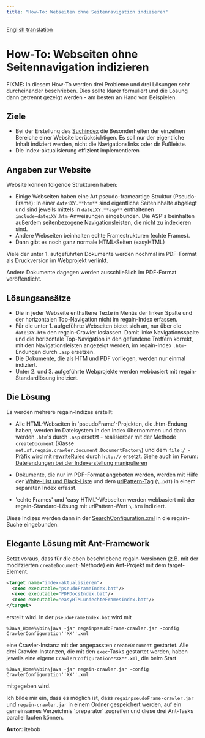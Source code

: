 ```yaml
---
title: "How-To: Webseiten ohne Seitennavigation indizieren"
---
```


[English translation](/en/howto/using_black_list/)

How-To: Webseiten ohne Seitennavigation indizieren
==================================================

FIXME: In diesem How-To werden drei Probleme und drei Lösungen sehr durcheinander beschrieben. Dies sollte klarer formuliert und die Lösung dann getrennt gezeigt werden - am besten an Hand von Beispielen.

Ziele
-----

  - Bei der Erstellung des [Suchindex](/de/components/search_index/) die Besonderheiten der einzelnen Bereiche einer Website berücksichtigen. Es soll nur der eigentliche Inhalt indiziert werden, nicht die Navigationslinks oder dir Fußleiste.
  - Die Index-aktualisierung effizient implementieren


Angaben zur Website
-------------------

Website können folgende Strukturen haben:

  - Einige Webseiten haben eine Art pseudo-frameartige Struktur (Pseudo-Frame): In einer `dateiXY.**htm**` sind eigentliche Seiteninhalte abgelegt und sind jeweils mittels in `dateiXY.**asp**` enthaltenen `include=dateiXY.htm`-Anweisungen eingebunden. Die ASP's beinhalten außerdem seitenbezogene Navigationsleisten, die nicht zu indexieren sind.
  - Andere Webseiten beinhalten echte Framestrukturen (echte Frames).
  - Dann gibt es noch ganz normale HTML-Seiten (easyHTML)

Viele der unter 1. aufgeführten Dokumente werden nochmal im PDF-Format als Druckversion im Webprojekt verlinkt.

Andere Dokumente dagegen werden ausschließlich im PDF-Format veröffentlicht.


Lösungsansätze
--------------

  * Die in jeder Webseite enthaltene Texte in Menüs der linken Spalte und der horizontalen Top-Navigation nicht im regain-Index erfassen.
  * Für die unter 1. aufgeführte Webseiten bietet sich an, nur über die `dateiXY.htm` den regain-Crawler loslassen. Damit linke Navigationsspalte und die horizontale Top-Navigation in den gefundene Treffern korrekt, mit den Navigationsleisten angezeigt werden, im regain-Index `.htm`-Endungen durch `.asp` ersetzen.
  * Die Dokumente, die als HTM und PDF vorliegen, werden nur einmal indiziert.
  * Unter 2. und 3. aufgeführte Webprojekte werden webbasiert mit regain-Standardlösung indiziert.

Die Lösung
----------

Es werden mehrere regain-Indizes erstellt:

  - Alle HTML-Webseiten in 'pseudoFrame'-Projekten, die .htm-Endung haben, werden im Dateisystem in den Index übernommen und dann  werden `.htm`'s durch `.asp` ersetzt - realisierbar mit der Methode `createDocument` (Klasse `net.sf.regain.crawler.document.DocumentFactory`) und dem `file:/_`-Präfix wird mit [rewriteRules](/en/config/searchconfiguration_xml/#rewriterules-tag) durch `http://` ersetzt. Siehe auch im Forum: [Dateiendungen bei der Indexerstellung manipulieren](http://forum.murfman.de/de/viewtopic.php?t=171)

  - Dokumente, die nur im PDF-Format angeboten werden, werden mit Hilfe der [White-List und Black-Liste](/de/features/white_and_black_list/) und dem [urlPattern-Tag](/en/config/crawlerconfiguration_xml/#urlpattern-tag) (`\.pdf`) in einem separaten Index erfasst.

  - 'echte Frames' und 'easy HTML'-Webseiten werden webbasiert mit der regain-Standard-Lösung mit urlPattern-Wert `\.htm` indiziert.

Diese Indizes werden dann in der [SearchConfiguration.xml](/en/config/searchconfiguration_xml/) in die regain-Suche eingebunden.


Elegante Lösung mit Ant-Framework
---------------------------------

Setzt voraus, dass für die oben beschriebene regain-Versionen (z.B. mit der modifzierten `createDocument`-Methode) ein Ant-Projekt mit dem target-Element.

```xml
<target name="index-aktualisieren">
  <exec executable="pseudoFrameIndex.bat"/>
  <exec executable="PDFDocsIndex.bat"/>
  <exec executable="easyHTMLundechteFramesIndex.bat"/>
</target>
```

erstellt wird. In der `pseudoFrameIndex.bat` wird mit 


    %Java_Home%\bin\java -jar regainpseudoFrame-crawler.jar -config CrawlerConfiguration''XX''.xml

eine Crawler-Instanz mit der angepassten `createDocument` gestartet. Alle drei Crawler-Instanzen, die mit den `exec`-Tasks gestartet werden, haben jeweils eine eigene `CrawlerConfiguration**XX**.xml`, die beim Start


    %Java_Home%\bin\java -jar regain-crawler.jar -config CrawlerConfiguration''XX''.xml

mitgegeben wird.

Ich bilde mir ein, dass es möglich ist, dass `regainpseudoFrame-crawler.jar` und `regain-crawler.jar` in einem Ordner gespeichert werden, auf ein gemeinsames Verzeichnis 'preparator' zugreifen und diese drei Ant-Tasks parallel laufen können.


**Autor:** itebob